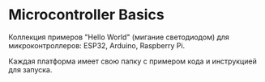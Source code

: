 # Microcontroller Basics

Коллекция примеров "Hello World" (мигание светодиодом) для микроконтроллеров: ESP32, Arduino, Raspberry Pi.

Каждая платформа имеет свою папку с примером кода и инструкцией для запуска.
